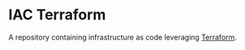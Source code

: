 # IAC Terraform

A repository containing infrastructure as code leveraging [Terraform](https://www.terraform.io/).


